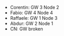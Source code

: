 

- Corentin: GW 3 Node 2
- Fabio:    GW 4 Node 4
- Raffaele: GW 1 Node 3
- Abdur:    GW 2 Node 1
- CN:       GW broken
